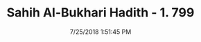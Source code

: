 ---
title        : "Sahih Al-Bukhari Hadith - 1. 799"
date         : 7/25/2018 1:51:45 PM
draft        : false
type         : "hadith"
layout       : "hadith"
BookCode     : "SHB"
VolumeNumber : "1"
HadithNumber : "799"
categories  :  ["Prayer Characteristics-Taslim at the end of prayers"]
tags  :  ["Um Salama"]
---